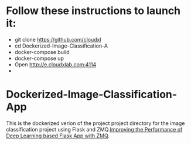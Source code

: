 # Follow these instructions to launch it:

- git clone https://github.com/cloudxl
- cd Dockerized-Image-Classification-A
- docker-compose  build
- docker-compose up
- Open http://e.cloudxlab.com:4114
- 

# Dockerized-Image-Classification-App

This is the dockerized verion of the project 
project directory for the image classification project using Flask and ZMQ.[Improving the Performance of Deep Learning based Flask App with ZMQ](https://github.com/vagdevik/Flask-ZMQ-App-Folder).


